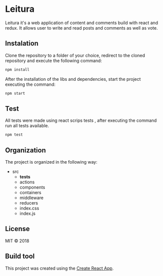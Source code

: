 # Leitura

Leitura it's a web application of content and comments build with react and redux. It allows user to write and read posts and comments as well as vote.

## Instalation

Clone the repository to a folder of your choice, redirect to the cloned repository and execute the following command:

```javascript
npm install
```

After the installation of the libs and dependencies, start the project executing the command:

```javascript
npm start
```

## Test

All tests were made using react scrips tests , after executing the command run all tests available.

```javascript
npm test
```

## Organization

The project is organized in the following way:

- src
  - **tests**
  - actions
  - components
  - containers
  - middleware
  - reducers
  - index.css
  - index.js

## License

MIT © 2018

## Build tool

This project was created using the [Create React App](https://github.com/facebookincubator/create-react-app).
